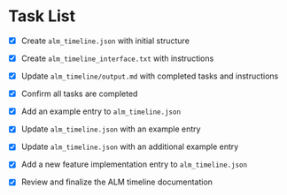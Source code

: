 # Task List

- [x] Create `alm_timeline.json` with initial structure
- [x] Create `alm_timeline_interface.txt` with instructions
- [x] Update `alm_timeline/output.md` with completed tasks and instructions
- [x] Confirm all tasks are completed
- [x] Add an example entry to `alm_timeline.json`
- [x] Update `alm_timeline.json` with an example entry
- [x] Update `alm_timeline.json` with an additional example entry
- [x] Add a new feature implementation entry to `alm_timeline.json`
- [x] Review and finalize the ALM timeline documentation

